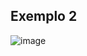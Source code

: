 ## Exemplo 2
![image](https://github.com/devjleonardo/assets/blob/main/interfaces-java/07%20-%20Interface%20Comparable/exemplo2.png)

